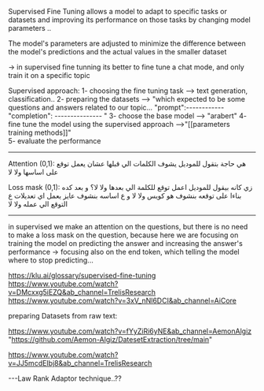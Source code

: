 Supervised Fine Tuning allows a model to adapt to specific tasks or datasets and improving its performance on those tasks by changing model parameters ..

The model's parameters are adjusted to minimize the difference between the model's predictions and the actual values in the smaller dataset

-> in supervised fine tunning its better to fine tune a  chat mode, and only train it on a specific topic

Supervised approach:
1- choosing the fine tuning task --> text generation, classification..
2- preparing the datasets --> "which expected to be some questions and answers related to our topic...
"prompt":------------
"completion": ---------------   " 
3- choose the base model --> "arabert"
4- fine tune the model using the supervised approach -->"[[parameters training methods]]"  
5- evaluate the performance 

------------------------------------------
Attention (0,1):
هي حاجة بتقول للموديل يشوف الكلمات الي قبلها عشان يعمل توقع على اساسها ولا لا

Loss mask (0,1):
زي كانه بيقول للموديل اعمل توقع للكلمة الي بعدها ولا لا؟
و بعد كده بناءا على توقعه بنشوف هو كويس ولا لا و ع اساسه بنشوف عايز يعمل اي تعديلات ع التوقع الي عمله ولا لا

----------------------------------------------
in supervised we make an attention on the questions, but there is no need to make a loss mask on the question, because here we are focusing on training the model on predicting the answer and increasing the answer's performance
-> focusing also on the end token, which telling the model where to stop predicting...


https://klu.ai/glossary/supervised-fine-tuning
https://www.youtube.com/watch?v=DMcxxg5iEZQ&ab_channel=TrelisResearch
https://www.youtube.com/watch?v=3xV_nNl6DCI&ab_channel=AiCore


preparing Datasets from raw text:

https://www.youtube.com/watch?v=fYyZiRi6yNE&ab_channel=AemonAlgiz
"https://github.com/Aemon-Algiz/DatesetExtraction/tree/main"

https://www.youtube.com/watch?v=JJ5mcdEIbj8&ab_channel=TrelisResearch


---Law Rank Adaptor technique..?? 
